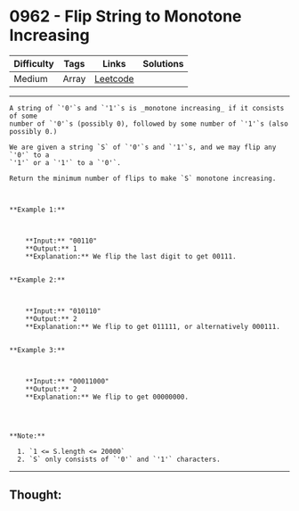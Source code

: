 # 0962 - Flip String to Monotone Increasing

Difficulty  | Tags | Links | Solutions
----------- | ---- | ----- | -----
Medium | Array | [Leetcode](https://leetcode.com/problems/flip-string-to-monotone-increasing/description/) |


-----------

```
A string of `'0'`s and `'1'`s is _monotone increasing_ if it consists of some
number of `'0'`s (possibly 0), followed by some number of `'1'`s (also
possibly 0.)

We are given a string `S` of `'0'`s and `'1'`s, and we may flip any `'0'` to a
`'1'` or a `'1'` to a `'0'`.

Return the minimum number of flips to make `S` monotone increasing.



**Example 1:**

    
    
    **Input:** "00110"
    **Output:** 1
    **Explanation:** We flip the last digit to get 00111.
    

**Example 2:**

    
    
    **Input:** "010110"
    **Output:** 2
    **Explanation:** We flip to get 011111, or alternatively 000111.
    

**Example 3:**

    
    
    **Input:** "00011000"
    **Output:** 2
    **Explanation:** We flip to get 00000000.
    



**Note:**

  1. `1 <= S.length <= 20000`
  2. `S` only consists of `'0'` and `'1'` characters.
```

-----------

## Thought:
